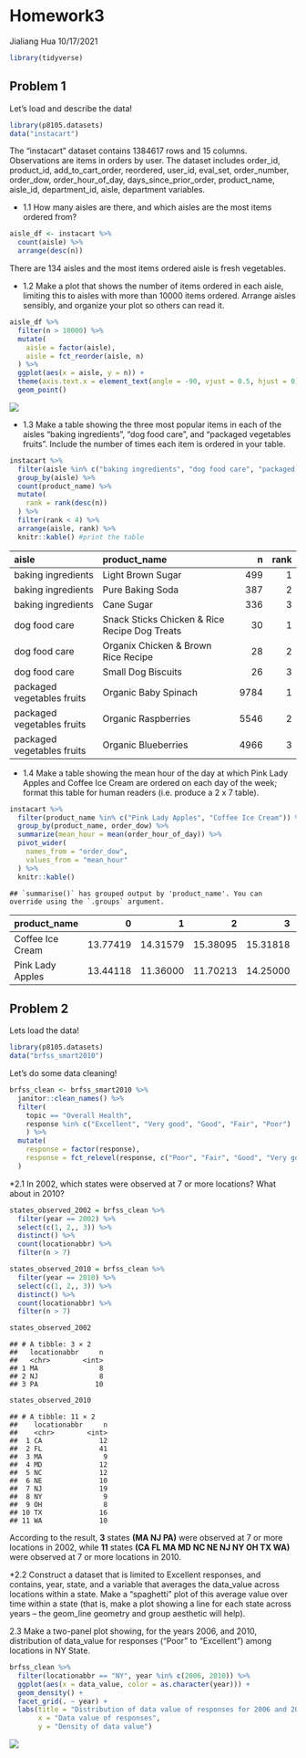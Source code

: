 Homework3
================
Jialiang Hua
10/17/2021

``` r
library(tidyverse)
```

## Problem 1

Let’s load and describe the data!

``` r
library(p8105.datasets)
data("instacart")
```

The “instacart” dataset contains 1384617 rows and 15 columns.
Observations are items in orders by user. The dataset includes
order\_id, product\_id, add\_to\_cart\_order, reordered, user\_id,
eval\_set, order\_number, order\_dow, order\_hour\_of\_day,
days\_since\_prior\_order, product\_name, aisle\_id, department\_id,
aisle, department variables.

-   1.1 How many aisles are there, and which aisles are the most items
    ordered from?

``` r
aisle_df <- instacart %>% 
  count(aisle) %>% 
  arrange(desc(n))
```

There are 134 aisles and the most items ordered aisle is fresh
vegetables.

-   1.2 Make a plot that shows the number of items ordered in each
    aisle, limiting this to aisles with more than 10000 items ordered.
    Arrange aisles sensibly, and organize your plot so others can read
    it.

``` r
aisle_df %>% 
  filter(n > 10000) %>%
  mutate(
    aisle = factor(aisle),
    aisle = fct_reorder(aisle, n)
  ) %>% 
  ggplot(aes(x = aisle, y = n)) +
  theme(axis.text.x = element_text(angle = -90, vjust = 0.5, hjust = 0)) +
  geom_point()
```

![](p8105_hw3_jh4323_files/figure-gfm/unnamed-chunk-3-1.png)<!-- -->

-   1.3 Make a table showing the three most popular items in each of the
    aisles “baking ingredients”, “dog food care”, and “packaged
    vegetables fruits”. Include the number of times each item is ordered
    in your table.

``` r
instacart %>% 
  filter(aisle %in% c("baking ingredients", "dog food care", "packaged vegetables fruits")) %>% 
  group_by(aisle) %>% 
  count(product_name) %>% 
  mutate(
    rank = rank(desc(n))
  ) %>% 
  filter(rank < 4) %>% 
  arrange(aisle, rank) %>% 
  knitr::kable() #print the table
```

| aisle                      | product\_name                                 |    n | rank |
|:---------------------------|:----------------------------------------------|-----:|-----:|
| baking ingredients         | Light Brown Sugar                             |  499 |    1 |
| baking ingredients         | Pure Baking Soda                              |  387 |    2 |
| baking ingredients         | Cane Sugar                                    |  336 |    3 |
| dog food care              | Snack Sticks Chicken & Rice Recipe Dog Treats |   30 |    1 |
| dog food care              | Organix Chicken & Brown Rice Recipe           |   28 |    2 |
| dog food care              | Small Dog Biscuits                            |   26 |    3 |
| packaged vegetables fruits | Organic Baby Spinach                          | 9784 |    1 |
| packaged vegetables fruits | Organic Raspberries                           | 5546 |    2 |
| packaged vegetables fruits | Organic Blueberries                           | 4966 |    3 |

-   1.4 Make a table showing the mean hour of the day at which Pink Lady
    Apples and Coffee Ice Cream are ordered on each day of the week;
    format this table for human readers (i.e. produce a 2 x 7 table).

``` r
instacart %>% 
  filter(product_name %in% c("Pink Lady Apples", "Coffee Ice Cream")) %>%
  group_by(product_name, order_dow) %>% 
  summarize(mean_hour = mean(order_hour_of_day)) %>% 
  pivot_wider(
    names_from = "order_dow",
    values_from = "mean_hour"
  ) %>%
  knitr::kable() 
```

    ## `summarise()` has grouped output by 'product_name'. You can override using the `.groups` argument.

| product\_name    |        0 |        1 |        2 |        3 |        4 |        5 |        6 |
|:-----------------|---------:|---------:|---------:|---------:|---------:|---------:|---------:|
| Coffee Ice Cream | 13.77419 | 14.31579 | 15.38095 | 15.31818 | 15.21739 | 12.26316 | 13.83333 |
| Pink Lady Apples | 13.44118 | 11.36000 | 11.70213 | 14.25000 | 11.55172 | 12.78431 | 11.93750 |

## Problem 2

Lets load the data!

``` r
library(p8105.datasets)
data("brfss_smart2010")
```

Let’s do some data cleaning!

``` r
brfss_clean <- brfss_smart2010 %>%
  janitor::clean_names() %>% 
  filter(
    topic == "Overall Health", 
    response %in% c("Excellent", "Very good", "Good", "Fair", "Poor")
    ) %>%
  mutate(
    response = factor(response),
    response = fct_relevel(response, c("Poor", "Fair", "Good", "Very good", "Excellent"))
  )
```

\*2.1 In 2002, which states were observed at 7 or more locations? What
about in 2010?

``` r
states_observed_2002 = brfss_clean %>% 
  filter(year == 2002) %>%
  select(c(1, 2,, 3)) %>% 
  distinct() %>% 
  count(locationabbr) %>% 
  filter(n > 7)

states_observed_2010 = brfss_clean %>% 
  filter(year == 2010) %>%
  select(c(1, 2,, 3)) %>% 
  distinct() %>% 
  count(locationabbr) %>% 
  filter(n > 7)

states_observed_2002
```

    ## # A tibble: 3 × 2
    ##   locationabbr     n
    ##   <chr>        <int>
    ## 1 MA               8
    ## 2 NJ               8
    ## 3 PA              10

``` r
states_observed_2010
```

    ## # A tibble: 11 × 2
    ##    locationabbr     n
    ##    <chr>        <int>
    ##  1 CA              12
    ##  2 FL              41
    ##  3 MA               9
    ##  4 MD              12
    ##  5 NC              12
    ##  6 NE              10
    ##  7 NJ              19
    ##  8 NY               9
    ##  9 OH               8
    ## 10 TX              16
    ## 11 WA              10

According to the result, **3** states **(MA NJ PA)** were observed at 7
or more locations in 2002, while **11** states **(CA FL MA MD NC NE NJ
NY OH TX WA)** were observed at 7 or more locations in 2010.

\*2.2 Construct a dataset that is limited to Excellent responses, and
contains, year, state, and a variable that averages the data\_value
across locations within a state. Make a “spaghetti” plot of this average
value over time within a state (that is, make a plot showing a line for
each state across years – the geom\_line geometry and group aesthetic
will help).

2.3 Make a two-panel plot showing, for the years 2006, and 2010,
distribution of data\_value for responses (“Poor” to “Excellent”) among
locations in NY State.

``` r
brfss_clean %>%
  filter(locationabbr == "NY", year %in% c(2006, 2010)) %>%
  ggplot(aes(x = data_value, color = as.character(year))) +
  geom_density() +
  facet_grid(. ~ year) + 
  labs(title = "Distribution of data value of responses for 2006 and 2010 in NY State",
       x = "Data value of responses",
       y = "Density of data value")
```

![](p8105_hw3_jh4323_files/figure-gfm/unnamed-chunk-10-1.png)<!-- -->

